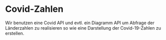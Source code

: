 # Covid-Zahlen
Wir benutzen eine Covid API und evtl. ein Diagramm API um  Abfrage der Länderzahlen zu realisieren so wie eine Darstellung der Covid-19-Zahlen zu erstellen.